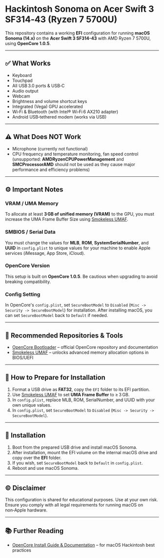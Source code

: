 # Hackintosh Sonoma on Acer Swift 3 SF314‑43 (Ryzen 7 5700U)

This repository contains a working **EFI** configuration for running **macOS Sonoma (14.x)** on the **Acer Swift 3 SF314-43** with AMD Ryzen 7 5700U, using **OpenCore 1.0.5**.

---

## ✅ What Works

* Keyboard
* Touchpad
* All USB 3.0 ports & USB‑C
* Audio output
* Webcam
* Brightness and volume shortcut keys
* Integrated (Vega) GPU accelerated
* Wi‑Fi & Bluetooth (with Intel® Wi‑Fi 6 AX210 adapter)
* Android USB‑tethered modem (works via USB)

---

## ⚠️ What Does NOT Work

* Microphone (currently not functional)
* CPU frequency and temperature monitoring, fan speed control (unsupported: **AMDRyzenCPUPowerManagement** and **SMCProcessorAMD** should not be used as they cause major performance and efficiency problems)

---

## ⚙️ Important Notes

### VRAM / UMA Memory

To allocate at least **3 GB of unified memory (VRAM)** to the GPU, you must increase the UMA Frame Buffer Size using [Smokeless UMAF](https://github.com/DavidS95/Smokeless_UMAF).

### SMBIOS / Serial Data

You must change the values for **MLB**, **ROM**, **SystemSerialNumber**, and **UUID** in `config.plist` to unique values for your machine to enable Apple services (iMessage, App Store, iCloud).

### OpenCore Version

This setup is built on **OpenCore 1.0.5**. Be cautious when upgrading to avoid breaking compatibility.

### Config Setting

In OpenCore's `config.plist`, set `SecureBootModel` to `Disabled` (`Misc -> Security -> SecureBootModel`) for installation. After installing macOS, you can set `SecureBootModel` back to `Default` if needed.

---

## 🔗 Recommended Repositories & Tools

* [OpenCore Bootloader](https://github.com/acidanthera/OpenCorePkg) – official OpenCore repository and documentation
* [Smokeless UMAF](https://github.com/DavidS95/Smokeless_UMAF) – unlocks advanced memory allocation options in BIOS/UEFI

---

## 🚀 How to Prepare for Installation

1. Format a USB drive as **FAT32**, copy the `EFI` folder to its EFI partition.
2. Use [Smokeless UMAF](https://github.com/DavidS95/Smokeless_UMAF) to set **UMA Frame Buffer** to ≥ 3 GB.
3. In `config.plist`, replace MLB, ROM, SerialNumber, and UUID with your own unique values.
4. In `config.plist`, set `SecureBootModel` to `Disabled` (`Misc -> Security -> SecureBootModel`).

---

## 🚀 Installation

1. Boot from the prepared USB drive and install macOS Sonoma.
2. After installation, mount the EFI volume on the internal macOS drive and copy over the **EFI** folder.
3. If you wish, set `SecureBootModel` back to `Default` in `config.plist`.
4. Reboot and use macOS Sonoma.

---

## ©️ Disclaimer

This configuration is shared for educational purposes. Use at your own risk. Ensure you comply with all legal requirements for running macOS on non‑Apple hardware.

---

## 📚 Further Reading

* [OpenCore Install Guide & Documentation](https://dortania.github.io/OpenCore-Install-Guide/) – for macOS Hackintosh best practices
